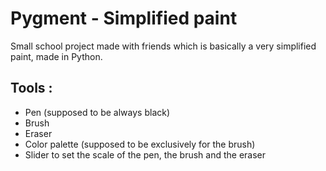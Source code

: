 # Pygment - Simplified paint

Small school project made with friends which is basically a very simplified paint, made in Python.

## Tools :

- Pen (supposed to be always black)
- Brush
- Eraser
- Color palette (supposed to be exclusively for the brush)
- Slider to set the scale of the pen, the brush and the eraser
